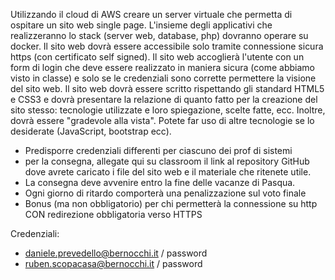Utilizzando il cloud di AWS creare un server virtuale che permetta di ospitare un sito web single page. L'insieme degli applicativi che realizzeranno lo stack (server web, database, php) dovranno operare su docker. Il sito web dovrà essere accessibile solo tramite connessione sicura https (con certificato self signed). Il sito web accoglierà l'utente con un form di login che deve essere realizzato in maniera sicura (come abbiamo visto in classe) e solo se le credenziali sono corrette permettere la visione del sito web.
Il sito web dovrà essere scritto rispettando gli standard HTML5 e CSS3 e dovrà presentare la relazione di quanto fatto per la creazione del sito stesso: tecnologie utilizzate e loro spiegazione, scelte fatte, ecc. Inoltre, dovrà essere "gradevole alla vista". Potete far uso di altre tecnologie se lo desiderate (JavaScript, bootstrap ecc).

- Predisporre credenziali differenti per ciascuno dei prof di sistemi
- per la consegna, allegate qui su classroom il link al repository GitHub dove avrete caricato i file del sito web e il materiale che ritenete utile.
- La consegna deve avvenire entro la fine delle vacanze di Pasqua.
- Ogni giorno di ritardo comporterà una penalizzazione sul voto finale
- Bonus (ma non obbligatorio) per chi permetterà la connessione su http CON redirezione obbligatoria verso HTTPS

Credenziali:
  - daniele.prevedello@bernocchi.it / password
  - ruben.scopacasa@bernocchi.it / password
